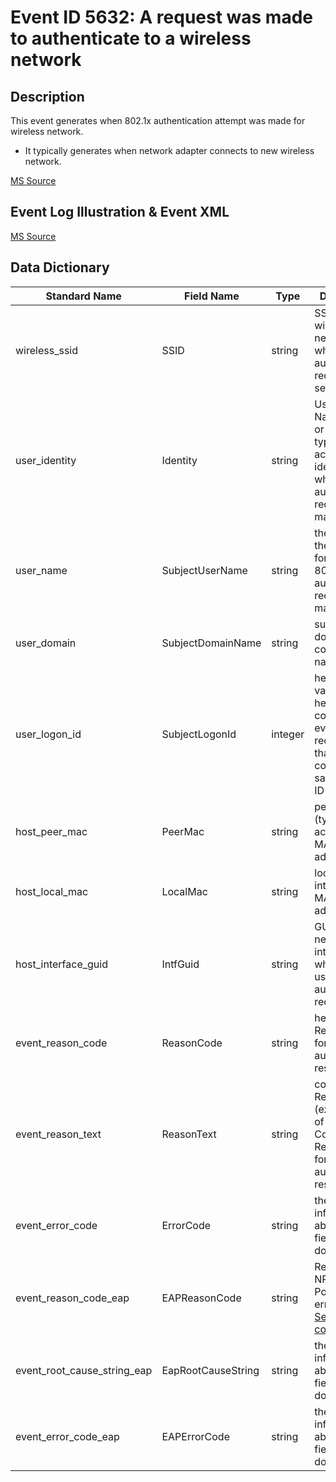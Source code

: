 # Event ID 5632: A request was made to authenticate to a wireless network

## Description

This event generates when 802.1x authentication attempt was made for wireless network.

* It typically generates when network adapter connects to new wireless network.

[MS Source](https://github.com/MicrosoftDocs/windows-itpro-docs/blob/master/windows/security/threat-protection/auditing/event-5632.md)

## Event Log Illustration & Event XML

[MS Source](https://github.com/MicrosoftDocs/windows-itpro-docs/blob/master/windows/security/threat-protection/auditing/event-5632.md)

## Data Dictionary

|	Standard Name	| Field Name |	Type	|	Description	|	Sample Value	|
|	----------------	|	----------------	|	----------------	|	----------------	|	----------------	|
|	wireless_ssid	|	SSID	|	string	|	SSID of the wireless network to which authentication request was sent.	|	Nokia	|
|	user_identity	|	Identity	|	string	|	User Principal Name (UPN) or another type of account identifier for which 802.1x authentication request was made.	|	host/XXXXXXXX.redmond.corp.microsoft.com	|
|	user_name	|	SubjectUserName	|	string	|	the name of the account for which 802.1x authentication request was made.	|	-	|
|	user_domain	|	SubjectDomainName	|	string	|	subject’s domain or computer name	|	-	|
|	user_logon_id	|	SubjectLogonId	|	integer	|	hexadecimal value that can help you correlate this event with recent events that might contain the same Logon ID	|	0x0	|
|	host_peer_mac	|	PeerMac	|	string	|	peer’s (typically – access point) MAC-address	|	18:64:72:F3:33:91	|
|	host_local_mac	|	LocalMac	|	string	|	local interface’s MAC-address	|	02:1A:C5:14:59:C9	|
|	host_interface_guid	|	IntfGuid	|	string	|	GUID of the network interface which was used for authentication request.	|	{2BB33827-6BB6-48DB-8DE6-DB9E0B9F9C9B}	|
|	event_reason_code	|	ReasonCode	|	string	|	hexadecimal Reason Code for wired authentication results.	|	0x0	|
|	event_reason_text	|	ReasonText	|	string	|	contains Reason Text (explanation of Reason Code) and Reason Code for wireless authentication results.	|	The operation was successful.	|
|	event_error_code	|	ErrorCode	|	string	|	there is no information about this field in this document.	|	0x0	|
|	event_reason_code_eap	|	EAPReasonCode	|	string	|	Related to NPS (Network Policy Server) error code. [See NPS error codes](https://technet.microsoft.com/library/dd197570(v=ws.10).aspx)	|	0x0	|
|	event_root_cause_string_eap	|	EapRootCauseString	|	string	|	there is no information about this field in this document	|	-	|
|	event_error_code_eap	|	EAPErrorCode	|	string	|	there is no information about this field in this document	|	0x0	|